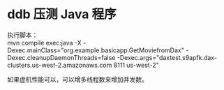 # ddb 压测 Java 程序

执行脚本：
<Br>
mvn compile exec:java -X -Dexec.mainClass="org.example.basicapp.GetMoviefromDax"   -Dexec.cleanupDaemonThreads=false -Dexec.args="daxtest.s9apfk.dax-clusters.us-west-2.amazonaws.com 8111 us-west-2"


如果虚机性能可以，可以增多线程数来增加并发数。
